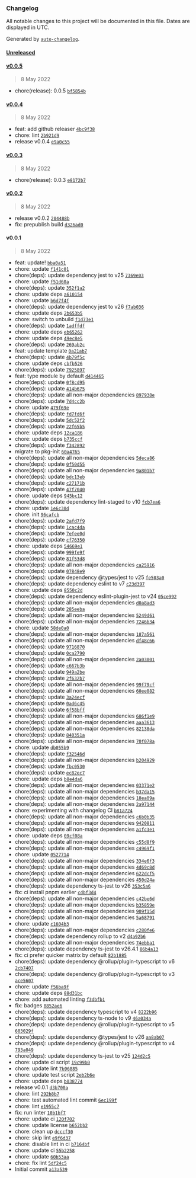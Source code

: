 ### Changelog

All notable changes to this project will be documented in this file. Dates are displayed in UTC.

Generated by [`auto-changelog`](https://github.com/CookPete/auto-changelog).

#### [Unreleased](https://github.com/harlan-zw/pkg-init/compare/v0.0.5...HEAD)

#### [v0.0.5](https://github.com/harlan-zw/pkg-init/compare/v0.0.4...v0.0.5)

> 8 May 2022

- chore(release): 0.0.5 [`bf5854b`](https://github.com/harlan-zw/pkg-init/commit/bf5854ba348265cc6130a320d6e9b2b074fef490)

#### [v0.0.4](https://github.com/harlan-zw/pkg-init/compare/v0.0.3...v0.0.4)

> 8 May 2022

- feat: add github releaser [`4bc9f38`](https://github.com/harlan-zw/pkg-init/commit/4bc9f38d30ad8d1ac873911c1b05fda36aea5d35)
- chore: lint [`2b921d9`](https://github.com/harlan-zw/pkg-init/commit/2b921d944e662a16c7638b6736169ed474b1100a)
- release v0.0.4 [`e9a0c55`](https://github.com/harlan-zw/pkg-init/commit/e9a0c55d6e336241edce93412d1f18bd2f1532e2)

#### [v0.0.3](https://github.com/harlan-zw/pkg-init/compare/v0.0.2...v0.0.3)

> 8 May 2022

- chore(release): 0.0.3 [`e8172b7`](https://github.com/harlan-zw/pkg-init/commit/e8172b78df0702d72d958211429dfe88ed6d4487)

#### [v0.0.2](https://github.com/harlan-zw/pkg-init/compare/v0.0.1...v0.0.2)

> 8 May 2022

- release v0.0.2 [`204488b`](https://github.com/harlan-zw/pkg-init/commit/204488b337d352360e28e34d965c1f7feb361696)
- fix: prepublish build [`d326ad0`](https://github.com/harlan-zw/pkg-init/commit/d326ad0e76ab9b7f3e9e85bd9f7117d209dbf1fe)

#### v0.0.1

> 8 May 2022

- feat: update! [`bba0a51`](https://github.com/harlan-zw/pkg-init/commit/bba0a5148a102265c342fb5f2b5570f82befff61)
- chore: update [`f141c01`](https://github.com/harlan-zw/pkg-init/commit/f141c019cb4513c83786fcb75b0a9c7480afac34)
- chore(deps): update dependency jest to v25 [`7369e03`](https://github.com/harlan-zw/pkg-init/commit/7369e03498acdeaf0f74b2d2e56d65295f721cf5)
- chore: update [`f51d60a`](https://github.com/harlan-zw/pkg-init/commit/f51d60af4c90c1150b26825a4d82bd994553cc3b)
- chore(deps): update [`352f1a2`](https://github.com/harlan-zw/pkg-init/commit/352f1a2faadfebc285d28473f3073c51d4fca10c)
- chore: update deps [`a610154`](https://github.com/harlan-zw/pkg-init/commit/a6101541406414a90907d14e5d7636aa24e77493)
- chore: update [`b6d7f4f`](https://github.com/harlan-zw/pkg-init/commit/b6d7f4fcab8e66e6bae2c0199085cd9942bd313f)
- chore(deps): update dependency jest to v26 [`f7ab036`](https://github.com/harlan-zw/pkg-init/commit/f7ab036afd5effc31bcaf6f724716af2d16c16ba)
- chore: update deps [`2b653b5`](https://github.com/harlan-zw/pkg-init/commit/2b653b542479225bd17c0cbc085eea085c40f65f)
- chore: switch to unbuild [`f1d73e1`](https://github.com/harlan-zw/pkg-init/commit/f1d73e195d99536cfbcb00bbfbc65ae384d7e81c)
- chore(deps): update [`1adffdf`](https://github.com/harlan-zw/pkg-init/commit/1adffdf209283e9f6bacf551dc11889fed121605)
- chore: update deps [`eb65262`](https://github.com/harlan-zw/pkg-init/commit/eb6526281c2a5d703265a2f1f6d851e3fb500156)
- chore: update deps [`49ec8e5`](https://github.com/harlan-zw/pkg-init/commit/49ec8e540ebf237a3deec5a7eddeff1a83f575e4)
- chore(deps): update [`269ab2c`](https://github.com/harlan-zw/pkg-init/commit/269ab2c790ffc0a7c8f061609090d9978cdafa9b)
- feat: update template [`0a21ab7`](https://github.com/harlan-zw/pkg-init/commit/0a21ab7a3618ac2d374a91303119fc39ba20c3df)
- chore(deps): update [`4b79f5c`](https://github.com/harlan-zw/pkg-init/commit/4b79f5c157d28676ea2e44f7ed90b7d4594af9bb)
- chore: update deps [`cbfb526`](https://github.com/harlan-zw/pkg-init/commit/cbfb52684c57f5599da209643309de5f67665082)
- chore(deps): update [`7925897`](https://github.com/harlan-zw/pkg-init/commit/7925897dd8070604ff430c7bfc8b32b5817bbaca)
- feat: type module by default [`d414465`](https://github.com/harlan-zw/pkg-init/commit/d414465d2e53a80bde14e791f8fde0837d9ebdbf)
- chore(deps): update [`0f8cd95`](https://github.com/harlan-zw/pkg-init/commit/0f8cd956933b1ed966689162e864c5c0bc231222)
- chore(deps): update [`414b675`](https://github.com/harlan-zw/pkg-init/commit/414b675142299a94b0391ce23955f6e0b17095c6)
- chore(deps): update all non-major dependencies [`897938e`](https://github.com/harlan-zw/pkg-init/commit/897938e882c69d08c1968879ab7d52430f7dda18)
- chore(deps): update [`7d4cc2b`](https://github.com/harlan-zw/pkg-init/commit/7d4cc2bf68fdb6e8df7c4aedd9375f855a8df3f0)
- chore: update [`479f69e`](https://github.com/harlan-zw/pkg-init/commit/479f69e9a85f2c150e2ef39f7f04052962e61822)
- chore(deps): update [`fd7fd6f`](https://github.com/harlan-zw/pkg-init/commit/fd7fd6f619aa2a3652cc2cba87ff5bdac2eb4f52)
- chore(deps): update [`5dc52f2`](https://github.com/harlan-zw/pkg-init/commit/5dc52f2a5a4a43401732753f6074ded6997759be)
- chore(deps): update [`22f65b5`](https://github.com/harlan-zw/pkg-init/commit/22f65b571adf11aaf0fe6f79bf6b11223f806fd2)
- chore: update deps [`12ca186`](https://github.com/harlan-zw/pkg-init/commit/12ca186a5c56cfb239467d5f1c11e758ac301d01)
- chore: update deps [`b735ccf`](https://github.com/harlan-zw/pkg-init/commit/b735ccf16b9fc489d146a120f92a290ebdbc224a)
- chore(deps): update [`f342892`](https://github.com/harlan-zw/pkg-init/commit/f3428922953c3a217a6f1f4108c993a036c9f6e7)
- migrate to pkg-init [`60a4765`](https://github.com/harlan-zw/pkg-init/commit/60a4765f7b39ec16b8edcb1aa2005575cd33616f)
- chore(deps): update all non-major dependencies [`5deca86`](https://github.com/harlan-zw/pkg-init/commit/5deca861fd8931df3a19f31712f647e66591e45d)
- chore(deps): update [`0f50d55`](https://github.com/harlan-zw/pkg-init/commit/0f50d554679da8f1d086acef98f24ea8f40bca63)
- chore(deps): update all non-major dependencies [`9a801b7`](https://github.com/harlan-zw/pkg-init/commit/9a801b79359295d7994ca3148510082e4c14f386)
- chore(deps): update [`bdc13eb`](https://github.com/harlan-zw/pkg-init/commit/bdc13eb6f66ebd8f3f877a12ad9542bd544fb08d)
- chore(deps): update [`c27171b`](https://github.com/harlan-zw/pkg-init/commit/c27171b21cd1da95a07a51deee261e531e6258a2)
- chore(deps): update [`47f7040`](https://github.com/harlan-zw/pkg-init/commit/47f7040b940897c332d7c5da4062eeb1a8288d91)
- chore: update deps [`945bc12`](https://github.com/harlan-zw/pkg-init/commit/945bc12c454423d3d1f44e28310840b09fe10c8c)
- chore(deps): update dependency lint-staged to v10 [`fcb7ea6`](https://github.com/harlan-zw/pkg-init/commit/fcb7ea6114ccbcb1d173ddcc6931cba350777388)
- chore: update [`1e6c30d`](https://github.com/harlan-zw/pkg-init/commit/1e6c30d40e4abbfee3ae0c9eac34427ee05fb95e)
- chore: init [`96cafcb`](https://github.com/harlan-zw/pkg-init/commit/96cafcb4e7bf01d9f52640dd1c09344f6d7cd858)
- chore(deps): update [`2afd7f9`](https://github.com/harlan-zw/pkg-init/commit/2afd7f9deff1c6485869c5e77d8e70253e5ae5ca)
- chore(deps): update [`1cac4da`](https://github.com/harlan-zw/pkg-init/commit/1cac4dabc6e9be8292ba75989869ea29968869ea)
- chore(deps): update [`7efee0d`](https://github.com/harlan-zw/pkg-init/commit/7efee0dd4ae62c4348ea8fe9b1f31829d128bf7f)
- chore(deps): update [`cf76350`](https://github.com/harlan-zw/pkg-init/commit/cf763504a01c89268046a0de2917eef0b8460d3b)
- chore: update deps [`54669e1`](https://github.com/harlan-zw/pkg-init/commit/54669e1e8b2c8cd9d4dd8a31a32aada2dfb8fe7d)
- chore(deps): update [`999fe9f`](https://github.com/harlan-zw/pkg-init/commit/999fe9f05d39c8e3a4fc22e7ed956672905a4d48)
- chore(deps): update [`81f53d8`](https://github.com/harlan-zw/pkg-init/commit/81f53d8fc474e0f32b0125c089983d975435b76c)
- chore(deps): update all non-major dependencies [`ca25916`](https://github.com/harlan-zw/pkg-init/commit/ca259163835f08a8720c00328dd199446b3e96c3)
- chore(deps): update [`07848e9`](https://github.com/harlan-zw/pkg-init/commit/07848e94724e4b69470edeffcad41cf79d6e426b)
- chore(deps): update dependency @types/jest to v25 [`fe503a0`](https://github.com/harlan-zw/pkg-init/commit/fe503a01dd874be1068fc8e1fa49829e616d1268)
- chore(deps): update dependency eslint to v7 [`c23d397`](https://github.com/harlan-zw/pkg-init/commit/c23d39742048f28e51da8eef9171be447f814294)
- chore: update deps [`8550c2d`](https://github.com/harlan-zw/pkg-init/commit/8550c2d748589ca6fea27acde6c75b621abf3610)
- chore(deps): update dependency eslint-plugin-jest to v24 [`05ce992`](https://github.com/harlan-zw/pkg-init/commit/05ce99260656ffea5b46fa94a8743b10ef28db38)
- chore(deps): update all non-major dependencies [`d0a8ad3`](https://github.com/harlan-zw/pkg-init/commit/d0a8ad3d433cdfe905fb01c664751e84f1820bcd)
- chore(deps): update [`285eeba`](https://github.com/harlan-zw/pkg-init/commit/285eebadc3c7576d13adc3f489cd8ce1c67fadd3)
- chore(deps): update all non-major dependencies [`5249d61`](https://github.com/harlan-zw/pkg-init/commit/5249d611fd637438a9d16f00be3401037e14ae66)
- chore(deps): update all non-major dependencies [`7246b34`](https://github.com/harlan-zw/pkg-init/commit/7246b34fa5236caf90dc7c5b5b1272ad1dcf414f)
- chore: update [`58de0a0`](https://github.com/harlan-zw/pkg-init/commit/58de0a0f2d736524d12fdd6f7c16f911afea6bf2)
- chore(deps): update all non-major dependencies [`187a561`](https://github.com/harlan-zw/pkg-init/commit/187a561e072bfadbcacf62d008fcbbf4af07ea9e)
- chore(deps): update all non-major dependencies [`df48c66`](https://github.com/harlan-zw/pkg-init/commit/df48c66a668595ccf535971b2c48ba33ad6b023e)
- chore(deps): update [`9716870`](https://github.com/harlan-zw/pkg-init/commit/9716870270c7e3b3ed8f8dc13c96083c61312d03)
- chore(deps): update [`0ca2790`](https://github.com/harlan-zw/pkg-init/commit/0ca27907122c83ba943e8dbfa36cef5f09994981)
- chore(deps): update all non-major dependencies [`2a03001`](https://github.com/harlan-zw/pkg-init/commit/2a03001ed7f60434a8594f9e19fbe1f04e38ce29)
- chore(deps): update [`c667b3b`](https://github.com/harlan-zw/pkg-init/commit/c667b3b5489f8733abe4821443be3b2780cec522)
- chore(deps): update [`949a2be`](https://github.com/harlan-zw/pkg-init/commit/949a2bea43910a811565f4c4d6c02bf0093dbf26)
- chore(deps): update [`2f632b7`](https://github.com/harlan-zw/pkg-init/commit/2f632b75d42ba425ead2d8cee910c432a4d5e807)
- chore(deps): update all non-major dependencies [`99f79cf`](https://github.com/harlan-zw/pkg-init/commit/99f79cfd8cab7700c0672be3f87747feb4c30483)
- chore(deps): update all non-major dependencies [`60ee082`](https://github.com/harlan-zw/pkg-init/commit/60ee0827fa857f4206442b9527fb8c8fea93a26f)
- chore(deps): update [`3a24ecf`](https://github.com/harlan-zw/pkg-init/commit/3a24ecf0e0151b6288b0874349308d032433f657)
- chore(deps): update [`0ad6c45`](https://github.com/harlan-zw/pkg-init/commit/0ad6c45589c0a29479cc0a741e9c81e9c898ac8a)
- chore(deps): update [`6f58bff`](https://github.com/harlan-zw/pkg-init/commit/6f58bff48252a23e31a2c2419233b60f2ebe433d)
- chore(deps): update all non-major dependencies [`606f1e9`](https://github.com/harlan-zw/pkg-init/commit/606f1e92f1717c8549088ac1b842c131a87b66cc)
- chore(deps): update all non-major dependencies [`aaa3613`](https://github.com/harlan-zw/pkg-init/commit/aaa3613fb83c52aef8caf9dcbfa691d4c98b687e)
- chore(deps): update all non-major dependencies [`82138da`](https://github.com/harlan-zw/pkg-init/commit/82138da0db5ce8b226df4ea937e6d6d6da9d5aa6)
- chore(deps): update [`840351a`](https://github.com/harlan-zw/pkg-init/commit/840351a9367c838a8bafab26de01947113962416)
- chore(deps): update all non-major dependencies [`70f078a`](https://github.com/harlan-zw/pkg-init/commit/70f078a30023c0835d0e465205e8270ebf90c353)
- chore: update [`db055b9`](https://github.com/harlan-zw/pkg-init/commit/db055b9ed131e0820de15c6d56d20408fb6cfcf9)
- chore(deps): update [`f32546d`](https://github.com/harlan-zw/pkg-init/commit/f32546df3edbe40f7e45e28e8d88f7ff22759cb8)
- chore(deps): update all non-major dependencies [`b204929`](https://github.com/harlan-zw/pkg-init/commit/b20492909de7a2cf8a0325adac7bc2838e88230d)
- chore(deps): update [`fbc0530`](https://github.com/harlan-zw/pkg-init/commit/fbc0530ccf658aa6de8d451c1d4496e4567239e4)
- chore(deps): update [`ec82ec7`](https://github.com/harlan-zw/pkg-init/commit/ec82ec7e2f13228ba81b48355ad6ea648e326805)
- chore: update deps [`b8e4da6`](https://github.com/harlan-zw/pkg-init/commit/b8e4da60eebe0241dad68fffcc13ccd953ed5995)
- chore(deps): update all non-major dependencies [`03371e2`](https://github.com/harlan-zw/pkg-init/commit/03371e246f849b8e74c0b5cdff6873edb23fe8c3)
- chore(deps): update all non-major dependencies [`b37da15`](https://github.com/harlan-zw/pkg-init/commit/b37da15d66a55761701b58e60e7b7027f5a7ff6d)
- chore(deps): update all non-major dependencies [`18ea09a`](https://github.com/harlan-zw/pkg-init/commit/18ea09ae3c4aa10bd38e36a72c6d5c545da36a6a)
- chore(deps): update all non-major dependencies [`2a97144`](https://github.com/harlan-zw/pkg-init/commit/2a9714411ceadde424407909609b32488def7913)
- chore: experimenting with changelog CI [`b81a724`](https://github.com/harlan-zw/pkg-init/commit/b81a7249429c63d1cc6dea2eb96e6db45e547f96)
- chore(deps): update all non-major dependencies [`c6b0b35`](https://github.com/harlan-zw/pkg-init/commit/c6b0b35e9ced97483490ddad7489df32b96eda78)
- chore(deps): update all non-major dependencies [`9420811`](https://github.com/harlan-zw/pkg-init/commit/9420811694a384e4ed4f5892511919e23a094f72)
- chore(deps): update all non-major dependencies [`a1fc3e1`](https://github.com/harlan-zw/pkg-init/commit/a1fc3e109832ed49c57442d797aa813d3d04ce44)
- chore: update deps [`09cf08a`](https://github.com/harlan-zw/pkg-init/commit/09cf08abb8083ca830a798929afa6c44b9609066)
- chore(deps): update all non-major dependencies [`c55d8f9`](https://github.com/harlan-zw/pkg-init/commit/c55d8f914f81c958ec9b1525c8dbf3d49406d192)
- chore(deps): update all non-major dependencies [`c4969f1`](https://github.com/harlan-zw/pkg-init/commit/c4969f134aeab59b2836bcc48920e383f47ea60d)
- chore: update [`0527714`](https://github.com/harlan-zw/pkg-init/commit/05277145ac1b9b48aabb0e51e32a5071a9c3a464)
- chore(deps): update all non-major dependencies [`334e6f3`](https://github.com/harlan-zw/pkg-init/commit/334e6f3e960cc15fb0d0341c0dc65d72f665f832)
- chore(deps): update all non-major dependencies [`4d69c8d`](https://github.com/harlan-zw/pkg-init/commit/4d69c8d0a36fb885a683673a96c098c7f78876f7)
- chore(deps): update all non-major dependencies [`622dcf5`](https://github.com/harlan-zw/pkg-init/commit/622dcf5fc33e3ad2dbf7d13edadaa31f76092d91)
- chore(deps): update all non-major dependencies [`450d24a`](https://github.com/harlan-zw/pkg-init/commit/450d24a0aeb7cce9774ca6f50556e31c2d967980)
- chore(deps): update dependency ts-jest to v26 [`353c5a6`](https://github.com/harlan-zw/pkg-init/commit/353c5a6c31fa432021256cdc96f1daaf03e1a6f1)
- fix: ci install pnpm earlier [`cdbf3d4`](https://github.com/harlan-zw/pkg-init/commit/cdbf3d48953bc76e46d57106edbd6deedf93caf1)
- chore(deps): update all non-major dependencies [`c42be6d`](https://github.com/harlan-zw/pkg-init/commit/c42be6da20f322a46233418998ebdf3c63a50e90)
- chore(deps): update all non-major dependencies [`b35859e`](https://github.com/harlan-zw/pkg-init/commit/b35859e26f643f423b11d2be3df1aedfdd4f1406)
- chore(deps): update all non-major dependencies [`909f15d`](https://github.com/harlan-zw/pkg-init/commit/909f15d53075b7c1d8751d86b6741584fd0aeb4a)
- chore(deps): update all non-major dependencies [`5a68791`](https://github.com/harlan-zw/pkg-init/commit/5a687912980a09754bf233c958466f0b52b92173)
- chore: update [`c1604b3`](https://github.com/harlan-zw/pkg-init/commit/c1604b337adda8d3ef4823a0be4bbbcb908e4b23)
- chore(deps): update all non-major dependencies [`c280fe6`](https://github.com/harlan-zw/pkg-init/commit/c280fe6e511efc42f7be6e7ce26f2f3b4fb11d72)
- chore(deps): update dependency rollup to v2 [`d4a92b6`](https://github.com/harlan-zw/pkg-init/commit/d4a92b6f0d3c440e1275c00691dbba2d2d5ae3a9)
- chore(deps): update all non-major dependencies [`74ebba1`](https://github.com/harlan-zw/pkg-init/commit/74ebba1df95168da7421ba6a7b8d9d6283afa00d)
- chore(deps): update dependency ts-jest to v26.4.1 [`86b4a13`](https://github.com/harlan-zw/pkg-init/commit/86b4a13e0970320740f251c1bc98272233d5567d)
- fix: ci prefer quicker matrix by default [`82b1885`](https://github.com/harlan-zw/pkg-init/commit/82b188541936f795266ffbfe3b8656a6f7175673)
- chore(deps): update dependency @rollup/plugin-typescript to v6 [`2cb7407`](https://github.com/harlan-zw/pkg-init/commit/2cb74078327909825d5e6efa9aab0ab274c4b436)
- chore(deps): update dependency @rollup/plugin-typescript to v3 [`ace5607`](https://github.com/harlan-zw/pkg-init/commit/ace56077399afaccdadb75b6a3140ba5567e3955)
- chore: update [`f56ba9f`](https://github.com/harlan-zw/pkg-init/commit/f56ba9fddf8ced114921947a2ab9fb2c792155c0)
- chore: update deps [`88d31bc`](https://github.com/harlan-zw/pkg-init/commit/88d31bc365639a3a50ea202d359b67ba89d01ac0)
- chore: add automated linting [`f3dbfb1`](https://github.com/harlan-zw/pkg-init/commit/f3dbfb1e89f2eb60e4eac56a8b7fffb5e810283f)
- fix: badges [`0852ae6`](https://github.com/harlan-zw/pkg-init/commit/0852ae68ec4adbb7cd35ba1a100fe315c28cd99e)
- chore(deps): update dependency typescript to v4 [`8222b96`](https://github.com/harlan-zw/pkg-init/commit/8222b96134fc16daf92a7cfc409adf7d530f50fa)
- chore(deps): update dependency ts-node to v9 [`46a034a`](https://github.com/harlan-zw/pkg-init/commit/46a034a83ac90a72be6334663cc5813469d8d3cb)
- chore(deps): update dependency @rollup/plugin-typescript to v5 [`603029f`](https://github.com/harlan-zw/pkg-init/commit/603029f63b433ac55657117dcafc95cb0d9fb12f)
- chore(deps): update dependency @types/jest to v26 [`aa8ab07`](https://github.com/harlan-zw/pkg-init/commit/aa8ab07ceed85a36ef12dc2bb69671ce82522697)
- chore(deps): update dependency @rollup/plugin-typescript to v4 [`793a049`](https://github.com/harlan-zw/pkg-init/commit/793a049d7bbe98817e3a4a7d15d88d8875c7784a)
- chore(deps): update dependency ts-jest to v25 [`124d2c5`](https://github.com/harlan-zw/pkg-init/commit/124d2c58e8280ed3db63dd293a320d48aeb1df0c)
- chore: update ci script [`19c99b0`](https://github.com/harlan-zw/pkg-init/commit/19c99b081a392fd9bbcd0199bbbba819327f6a0d)
- chore: update lint [`7b96885`](https://github.com/harlan-zw/pkg-init/commit/7b9688536c92f7ca6f51bb6722c4f21d1433c47d)
- chore: update test script [`2eb2b6e`](https://github.com/harlan-zw/pkg-init/commit/2eb2b6edf41cb3fd822888769fb558919db10ff4)
- chore: update deps [`b038774`](https://github.com/harlan-zw/pkg-init/commit/b0387745209826271bd7e4fa06bc4754ac362be0)
- release v0.0.1 [`d3b700a`](https://github.com/harlan-zw/pkg-init/commit/d3b700ad992536f09f599989c2e167368a3becf8)
- chore: lint [`292b8b7`](https://github.com/harlan-zw/pkg-init/commit/292b8b78586b3e0c74d3cf9ca078a4d703162f42)
- chore: test automated lint commit [`6ec199f`](https://github.com/harlan-zw/pkg-init/commit/6ec199f78d0fb32850aae450d0dc25b72c1dff86)
- chore: lint [`e1955c7`](https://github.com/harlan-zw/pkg-init/commit/e1955c7f9f77db58d2ff2dbea7a7c8a9bf5a91ca)
- fix: run linter [`10b1bf7`](https://github.com/harlan-zw/pkg-init/commit/10b1bf7cc4c80491cafea34d5fdda242c707a0bc)
- chore: update ci [`120f702`](https://github.com/harlan-zw/pkg-init/commit/120f70286229d6c9a31b9555792b376d0e02e805)
- chore: update license [`b652bb2`](https://github.com/harlan-zw/pkg-init/commit/b652bb23247db9c7bf734a06d3b5ea23e05b3bbf)
- chore: clean up [`dcccf30`](https://github.com/harlan-zw/pkg-init/commit/dcccf3089c9250d55f4fce4ca1aa6bc2b3dd4d9d)
- chore: skip lint [`e9f6d37`](https://github.com/harlan-zw/pkg-init/commit/e9f6d373601d03ee670ffb11769108ed7e8478bd)
- chore: disable lint in ci [`b7164bf`](https://github.com/harlan-zw/pkg-init/commit/b7164bf251e7861df5783f861c8d12ab3ba4dff4)
- chore: update ci [`55b2258`](https://github.com/harlan-zw/pkg-init/commit/55b2258ba4033b7f0213d19064fd7439e3c9faf7)
- chore: update [`60b53aa`](https://github.com/harlan-zw/pkg-init/commit/60b53aaa2f8427ac0c45cf169ebaf46c09974b1d)
- chore: fix lint [`5df24c5`](https://github.com/harlan-zw/pkg-init/commit/5df24c5bf27efc5e3816790703773df2348d14cd)
- Initial commit [`a13a539`](https://github.com/harlan-zw/pkg-init/commit/a13a539128d4558f4e7b7732488aa66b70af4ace)
